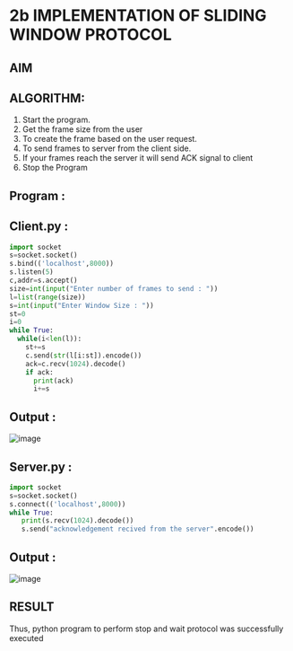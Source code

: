 # 2b IMPLEMENTATION OF SLIDING WINDOW PROTOCOL
## AIM
## ALGORITHM:
1. Start the program.
2. Get the frame size from the user
3. To create the frame based on the user request.
4. To send frames to server from the client side.
5. If your frames reach the server it will send ACK signal to client
6. Stop the Program
## Program :

## Client.py :

```python
import socket
s=socket.socket()
s.bind(('localhost',8000))
s.listen(5)
c,addr=s.accept()
size=int(input("Enter number of frames to send : "))
l=list(range(size))
s=int(input("Enter Window Size : "))
st=0
i=0
while True:
  while(i<len(l)):
    st+=s
    c.send(str(l[i:st]).encode())
    ack=c.recv(1024).decode()
    if ack:
      print(ack)
      i+=s
```

## Output :

![image](https://github.com/user-attachments/assets/ec9d72a2-82a1-4134-983e-a6dcc026644d)

## Server.py :

```python
import socket
s=socket.socket()
s.connect(('localhost',8000))
while True: 
   print(s.recv(1024).decode())
   s.send("acknowledgement recived from the server".encode())
```

## Output :


![image](https://github.com/user-attachments/assets/81badce7-2329-4434-b4fc-f1695f842280)


## RESULT
Thus, python program to perform stop and wait protocol was successfully executed

